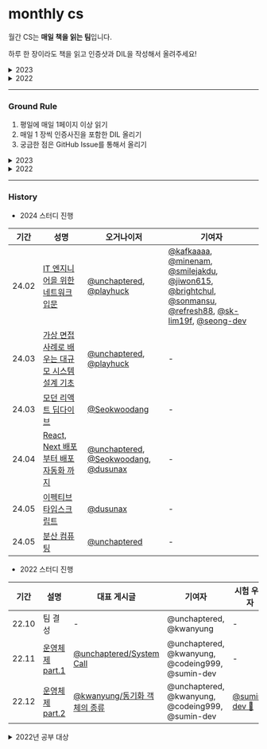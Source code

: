 # monthly cs

월간 CS는 **매일 책을 읽는 팀**입니다.

하루 한 장이라도 책을 읽고 인증샷과 DIL을 작성해서 올려주세요!

<details>
  <summary>
  2023
  </summary>
운영하지 않음
</details>

<details>
  <summary>
  2022
  </summary>
월간 CS 는 <strong>선정한 주제를 매주 주말에 공유하는 팀</strong>입니다. <br>
운영체제 및 네트워크에 대한 깊이 있는 학습을 위해서 결성하였습니다.
</details>


---

### Ground Rule

1. 평일에 매일 1페이지 이상 읽기
2. 매일 1 장씩 인증사진을 포함한 DIL 올리기
3. 궁금한 점은 GitHub Issue를 통해서 올리기

<details>
  <summary>
  2023
  </summary>
운영하지 않음
</details>

<details>
  <summary>
  2022
  </summary>
매달 1,2,3 주차에는 **각자 선정한 주제를 공유하는 시간**을 갖습니다.<br>
매달 마지막 주차에는 **다음달 주제 선정 및 팀 결성 시간**을 갖습니다. 

> 마지막 주차에는, <br>
> 담당한 부분에서 출제한 문제를 취합해서 **쪽지 시험**울 봅니다.
</details>

---

### History

- 2024 스터디 진행

| 기간 | 성명 | 오거나이저 | 기여자 |
| ---- | ---- | -------- | -------- |
| 24.02 | [IT 엔지니어을 위한 네트워크 입문](https://github.com/monthly-cs/2024-01-network) | [@unchaptered](https://github.com/unchaptered), [@playhuck](https://github.com/playhuck) | [@kafkaaaa](https://github.com/orgs/monthly-cs/people/kafkaaaa), [@minenam](https://github.com/orgs/monthly-cs/people/minenam), [@smilejakdu](https://github.com/orgs/monthly-cs/people/smilejakdu), [@jiwon615](https://github.com/orgs/monthly-cs/people/jiwon615), [@brightchul](https://github.com/orgs/monthly-cs/people/brightchul), [@sonmansu](https://github.com/orgs/monthly-cs/people/sonmansu), [@refresh88](https://github.com/orgs/monthly-cs/people/refresh88), [@sk-lim19f](https://github.com/orgs/monthly-cs/people/sk-lim19f), [@seong-dev](https://github.com/orgs/monthly-cs/people/seong-dev) |
| 24.03 | [가상 면접 사례로 배우는 대규모 시스템 설계 기초](https://github.com/monthly-cs/2024-03-system-design-interview-1) | [@unchaptered](https://github.com/unchaptered), [@playhuck](https://github.com/playhuck) | - |
| 24.03 | [모던 리액트 딥다이브](https://github.com/monthly-cs/2024-03-modern-react-deep-dive) | [@Seokwoodang](https://github.com/Seokwoodang) | - |
| 24.04 | [React, Next 배포부터 배포자동화 까지](https://github.com/monthly-cs/2024-04-frontend-cicd/settings/access) | [@unchaptered](https://github.com/unchaptered), [@Seokwoodang](https://github.com/Seokwoodang), [@dusunax](https://github.com/dusunax) | - |
| 24.05 | [이펙티브 타입스크립트](https://github.com/monthly-cs/2024-05-effective-typescript) | [@dusunax](https://github.com/dusunax) | - |
| 24.05 | [분산 컴퓨팅](https://github.com/monthly-cs/2024-05-distributed-system) | [@unchaptered](https://github.com/unchaptered) | - |

- 2022 스터디 진행

| 기간 | 설명 | 대표 게시글 | 기여자 | 시험 우승자 |
| ---- | ---- | ---------- | ----- | ------------ |
| 22.10 | 팀 결성 | - | @unchaptered, @kwanyung | - |
| 22.11 | [운영체제 part.1](https://github.com/monthly-cs/2022-11) | [@unchaptered/System Call](https://github.com/monthly-cs/2022-11/blob/main/%EC%9A%B4%EC%98%81%EC%B2%B4%EC%A0%9C%20%EA%B0%9C%EB%A1%A0/3.%20System%20Call.md) | @unchaptered, @kwanyung, @codeing999, @sumin-dev | - |
| 22.12 | [운영체제 part.2](https://github.com/monthly-cs/2022-12) | [@kwanyung/동기화 객체의 종류](https://github.com/monthly-cs/2022-12/blob/main/%ED%94%84%EB%A1%9C%EC%84%B8%EC%8A%A4%EC%99%80%20%EC%8A%A4%EB%A0%88%EB%93%9C/5.%20%EB%8F%99%EA%B8%B0%ED%99%94%20%EA%B0%9D%EC%B2%B4%EC%9D%98%20%EC%A2%85%EB%A5%98.md) | @unchaptered, @kwanyung, @codeing999, @sumin-dev | [@sumin-dev 👑](https://github.com/sumin-dev) |

<details>
  <summary>2022년 공부 대상</summary>

## Operation System (31)

### 개론 (5) 

1. 운영체제란
2. Interupt?
3. System Call.  
4. [컴퓨터 시스템의 동작 원리](https://github.com/monthly-cs/2022-11/blob/main/%EC%9A%B4%EC%98%81%EC%B2%B4%EC%A0%9C%20%EA%B0%9C%EB%A1%A0/4.%20%EC%BB%B4%ED%93%A8%ED%84%B0%20%EC%8B%9C%EC%8A%A4%ED%85%9C%EC%9D%98%20%EB%8F%99%EC%9E%91%20%EC%9B%90%EB%A6%AC.md)
5. Sync vs Async in OS

### 프로세스, 쓰레드 (7) 

1. 프로세스와 스레드의 차이(Process vs Thread)
2. 멀티 프로세스 대신 멀티 스레드를 사용하는 이유
3. Thread-safe
4. PCB 와 Context Switching
5. 동기화 객체의 종류
6. 뮤텍스와 세마포어의 종류
7. Inter Process Communication

### CPU Scheduling (5)

1. 스케줄러의 정의 및 종류
2. 스케쥴러(장기, 중기, 단기)
3. CPU 스케쥴러(FCFS, SJF, SRTF, Priority Scheduling, RR)
4. 동기와 비동기
5. 프로세스 동기화의 정의, 문제점, 해결책

### Synchronization (3)

1. 프로세스 동기화와 그 문제, 해결책
2. 뮤텍스와 세마포어
3. 모니터와 자바 동기화

### Dead Lock (1)

1. Race Condition Deadlock의 개념과 조건

### Momoery (4)

1. 메모리 관리 전략
2. 외부 단편화와 내부 단편화
3. 메인 메모리와 페이징, 스와핑
4. 가상 메모리와 디맨드 페이징, 세그멘테이션, 페이지 교체 알고리즘

### Cache (2)

1. [캐시의 지역성](https://github.com/monthly-cs/2022-11/blob/main/%EC%BA%90%EC%8B%9C/1.%20%EC%BA%90%EC%8B%9C%EC%9D%98%20%EC%A7%80%EC%97%AD%EC%84%B1.md)
2. [캐시의 동작 원리](https://github.com/monthly-cs/2022-11/blob/main/%EC%BA%90%EC%8B%9C/2.%20%EC%BA%90%EC%8B%9C%EC%9D%98%20%EB%8F%99%EC%9E%91%20%EC%9B%90%EB%A6%AC.md)

### Storage Management (2)

1. [File System](https://github.com/monthly-cs/2022-12/blob/main/Storage%20Management/1.%20File%20system.md)
2. [사용자 계정과 권한 부여](https://github.com/monthly-cs/2022-12/blob/main/Storage%20Management/2.%20%EC%82%AC%EC%9A%A9%EC%9E%90%20%EA%B3%84%EC%A0%95%EA%B3%BC%20%EA%B6%8C%ED%95%9C%20%EB%B6%80%EC%97%AC.md)

### Security (2)

1. [운영체제의 보안](https://github.com/monthly-cs/2022-12/blob/main/Security/1.%20%EC%9A%B4%EC%98%81%EC%B2%B4%EC%A0%9C%EC%9D%98%20%EB%B3%B4%EC%95%88.md)
2. [암호화](https://github.com/monthly-cs/2022-12/blob/main/Security/2.%20%EC%95%94%ED%98%B8%ED%99%94.md)

---

### References

***14k —*** https://github.com/JaeYeopHan/Interview_Question_for_Beginner 

***8.5k —*** https://github.com/gyoogle/tech-interview-for-developer 

***3.2k —*** https://github.com/WeareSoft/tech-interview 

***3.1k** —* https://github.com/WooVictory/Ready-For-Tech-Interview
</details>
